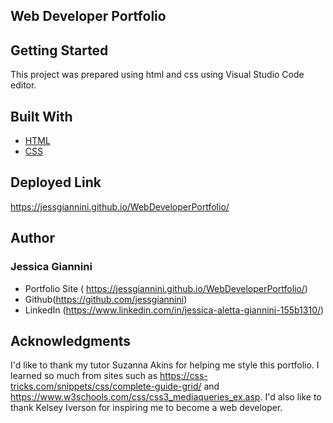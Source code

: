 ## Web Developer Portfolio

## Getting Started

This project was prepared using html and css using Visual Studio Code editor.

## Built With

- [HTML](https://developer.mozilla.org/en-US/docs/Web/HTML)
- [CSS](https://developer.mozilla.org/en-US/docs/Web/CSS)

## Deployed Link

https://jessgiannini.github.io/WebDeveloperPortfolio/

## Author

<h3>
Jessica Giannini
</h3>

- Portfolio Site ( https://jessgiannini.github.io/WebDeveloperPortfolio/)
- Github(https://github.com/jessgiannini)
- LinkedIn (https://www.linkedin.com/in/jessica-aletta-giannini-155b1310/)

## Acknowledgments

I'd like to thank my tutor Suzanna Akins for helping me style this portfolio. I learned so much from sites such as https://css-tricks.com/snippets/css/complete-guide-grid/ and https://www.w3schools.com/css/css3_mediaqueries_ex.asp. I'd also like to thank Kelsey Iverson for inspiring me to become a web developer.
